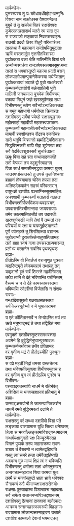 मार्कण्डेयः-  
पुलस्त्यस्य तु यः क्रोधादर्धदेहोऽभवन्मुनिः  
विश्रवा नाम सक्रोधस्स वैश्रवणमैक्षत  
बुबुधे तं तु सक्रोधं पितरं राक्षसेश्वरः  
कुबेरस्तत्प्रसादार्थं यतते स्म सदा नृप  
स राजराजो लङ्कायां निवसन्नरवाहनः  
राक्षसीः प्रददौ तिस्रः पितुर्वै परिचारिकाः  
तास्तथा वै महात्मानं सन्तोषयितुमुद्यताः  
ऋषिं भरतशार्दूल नृत्तगीतविशारदाः  
पुष्पोत्कटा बका चेति मालिनीति विशां पते  
अन्योन्यस्पर्धया राजञ्श्रेयस्कामास्सुमध्यमाः  
तासां स भगवांस्तुष्टो महात्मा प्रददौ वरान्  
लोकपालोपमान्पुत्रानेकैकस्या यथेप्सितान्  
पुष्पोत्कटायां जज्ञाते द्वौ पुत्रौ राक्षसेश्वरौ  
कुम्भकर्णदशग्रीवौ बलेनाप्रतिमौ भुवि  
मालिनी जनयामास पुत्रमेकं विभीषणम्  
बकायां मिथुनं जज्ञे खरश्शूर्पणखा तथा  
विभीषणस्तु रूपेण सर्वेभ्योऽभ्यधिकस्तदा  
स बभूव महाभागो धर्मगोप्ता क्रियारतः  
दशग्रीवस्तु सर्वेषां ज्येष्ठो राक्षसपुङ्गवः  
महोत्साहो महावीर्यो महासत्त्वपराक्रमः  
कुम्भकर्णो महानासीत्सर्वेभ्योऽभ्यधिकस्तदा  
मायावी रणशौण्डश्च रौद्रश्च रजनीचरः  
खरो धनुषि विक्रान्तो ब्रह्मद्विट्पिशिताशनः  
सिद्धविघ्नकरी चापि रौद्रा शूर्पणखा तदा  
सर्वे वेदविदश्शूरास्सर्वे सुचरितव्रताः  
ऊषुः पित्रा सह रता गन्धामादनपर्वते  
ततो वैश्रवणं तत्र ददृशुर्नरवाहनम्  
पित्रा सार्धं समासीनमृद्ध्या परमया युतम्  
जातस्पर्धास्ततस्ते तु तपसे कृतनिश्चयाः  
ब्रह्माणं तोषयामास घोरेण तपसा तदा  
अतिष्ठदेकपादेन सहस्रं परिवत्सरान्  
वायुभक्षो दशग्रीवः पञ्चाग्निस्सुसमाहितः  
अधश्शायी कुम्भकर्णो यताहारो यतव्रतः  
विभीषणश्शीर्णपर्णमेकमभ्यवहारयन्  
उपवासरतिश्श्रीमान्सदा जप्यपरायणः  
तमेव कालमातिष्ठत्तीव्रं तप उदारधीः  
खरश्शूर्पणखी चापि तेषां वै तप्यतां तपः  
परिचर्यां च रक्षां च चक्रतुर्हृष्टमानसौ  
पूर्णे वर्षसहस्रे तु शिरश्छित्त्वा दशाननः  
जुहोत्यग्नौ दुराधर्षस्तेनातुष्यत्पितामहः  
ततो ब्रह्मा स्वयं गत्वा तपसस्तान्न्यवारयत्  
प्रलोभ्य वरदानेन सर्वानेव पृथक्पृथक्  
ब्रह्मा-  
प्रीतोऽस्मि वो निवर्तध्वं वरान्वृणुत पुत्रकाः  
यद्यदिष्टमृते त्वेकममरत्वं तथास्तु तत्  
यद्यदग्नौ हुतं सर्वं शिरस्ते महदीप्सितम्  
तथैव तानि ते देहे भविष्यन्ति यथेप्सितम्  
वैरूप्यं च न ते देहे कामरूपधरस्तथा  
भविष्यसि रणेऽरीणां विजेतासि न संशयः  
रावणः-  
गन्धर्वदेवासुरतो यक्षराक्षसतस्तथा  
सर्पकिन्नरभूतेभ्यो न मे भूयात्पराभवः  
ब्रह्मा-  
य एते कीर्तितास्सर्वे न तेभ्योऽस्ति भयं तव  
ऋते मनुष्याद्भद्रं ते तथा तद्विहितं मया  
मार्कण्डेयः-  
एवमुक्तो दशग्रीवस्तुष्टस्समभवत्तदा  
अवमेने हि दुर्बुद्धिर्मनुष्यान्पुरुषादकः  
कुम्भकर्णमथोवाच तथैव प्रपितामहः  
वरं वृणीष्व भद्रं ते प्रीतोऽस्मीति पुनःपुनः  
ब्रह्मा-  
स वव्रे महतीं निद्रां तमसा ग्रस्तचेतनः  
तथा भविष्यतीत्युक्त्वा विभीषणमुवाच ह  
वरं वृणीष्व पुत्र त्वं प्रीतोऽस्मि पुनरेव च  
विभीषणः-  
परमापद्गतस्यापि नाधर्मे मे रतिर्भवेत्  
अशिक्षितं च भगवन्ब्रह्मास्त्रं प्रतिभातु मे  
ब्रह्मा-  
यस्माद्राक्षसयोनौ ते जातस्यामित्रकर्शन  
नाधर्मे रमते बुद्धिरमरत्वं ददामि ते  
मार्कण्डेयः-  
राक्षसस्तु वरं लब्ध्वा दशग्रीवो विशां पते  
लङ्काया वासयामास युधि जित्वा धनेश्वरम्  
हित्वा स भगवाँल्लङ्कामाविशद्गन्धमादनम्  
गन्धर्वयक्षानुगतो रक्षः किम्पुरुषैस्सह  
विमानं पुष्पकं तस्य जहाराक्रम्य रावणः  
शशाप तं वैश्रवणो न त्वामेतद्वहिष्यति  
यस्तु त्वां समरे हन्ता तमेवैतद्वहिष्यति  
अवमन्य गुरुं मान्यं क्षिप्रं त्वं न भविष्यसि  
विभीषणस्तु धर्मात्मा सतां धर्ममनुस्मरन्  
अन्वगच्छन्महाराज श्रिया परमया युतः  
तस्मै स भगवांस्तुष्टो भ्राता भ्रात्रे धनेश्वरः  
सैनापत्यं ददौ धीमान्यक्षराक्षससेनयोः  
राक्षसाः पुरुषादाश्च पिशाचाश्च महाबलाः  
सर्वे समेत्य राजानमभ्यषिञ्चद्दशाननम्  
दशग्रीवस्तु दैत्यानां दानवानां बलोत्कटः  
आक्रम्य रत्नान्यहरत्कामरूपी विहङ्गमः  
रावयामास लोकान्यत्तस्माद्रावण उच्यते  
दशग्रीवः कामबलो देवानां भयमादधत्  
